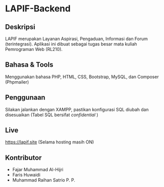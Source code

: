 # LAPIF-Backend
## Deskripsi
LAPIF merupakan Layanan Aspirasi, Pengaduan, Informasi dan Forum (terintegrasi). Aplikasi ini dibuat sebagai tugas besar mata kuliah Pemrograman Web (RL210).

## Bahasa & Tools
Menggunakan bahasa PHP, HTML, CSS, Bootstrap, MySQL, dan Composer (Phpmailer)

## Penggunaan
Silakan jalankan dengan XAMPP, pastikan konfigurasi SQL diubah dan disesuaikan (Tabel SQL bersifat *confidential* )

## Live
https://lapif.site (Selama hosting masih ON)

## Kontributor
- Fajar Muhammad Al-Hijri
- Faris Huwaidi
- Muhammad Raihan Satrio P. P.
